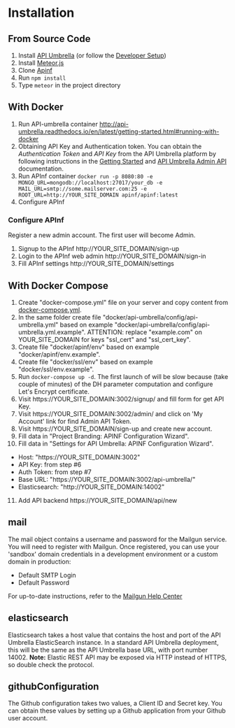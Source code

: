 # Installation

## From Source Code

1. Install [API Umbrella](http://apiumbrella.io/download/) (or follow the [Developer Setup](http://apiumbrella.io/docs/development-setup/))
2. Install [Meteor.js](https://www.meteor.com/install)
3. Clone [Apinf](https://github.com/apinf/api-umbrella-dashboard)
4. Run `npm install`
5. Type `meteor` in the project directory

## With Docker

1. Run API-umbrella container http://api-umbrella.readthedocs.io/en/latest/getting-started.html#running-with-docker
2. Obtaining API Key and Authentication token. You can obtain the *Authentication Token* and *API Key* from the API Umbrella platform by following instructions in the [Getting Started](http://apiumbrella.io/docs/getting-started/) and [API Umbrella Admin API](http://apiumbrella.io/docs/admin-api/) documentation.
3. Run APInf container ```docker run -p 8080:80 -e MONGO_URL=mongodb://localhost:27017/your_db -e MAIL_URL=smtp://some.mailserver.com:25 -e ROOT_URL=http://YOUR_SITE_DOMAIN apinf/apinf:latest```
4. Configure APInf

### Configure APInf

Register a new admin account. The first user will become Admin.

 1. Signup to the APInf http://YOUR_SITE_DOMAIN/sign-up
 2. Login to the APInf web admin http://YOUR_SITE_DOMAIN/sign-in
 3. Fill APInf settings http://YOUR_SITE_DOMAIN/settings

## With Docker Compose
1. Create "docker-compose.yml" file on your server and copy content from [docker-compose.yml](https://github.com/apinf/api-umbrella-dashboard/blob/develop/docker-compose.yml).
2. In the same folder create file "docker/api-umbrella/config/api-umbrella.yml" based on example "docker/api-umbrella/config/api-umbrella.yml.example". ATTENTION: replace "example.com" on YOUR_SITE_DOMAIN for keys "ssl_cert" and "ssl_cert_key".
3. Create file "docker/apinf/env" based on example "docker/apinf/env.example".
4. Create file "docker/ssl/env" based on example "docker/ssl/env.example".
5. Run ```docker-compose up -d```. The first launch of will be slow because (take couple of minutes) of the DH parameter computation and configure Let's Encrypt certificate.
6. Visit https://YOUR_SITE_DOMAIN:3002/signup/ and fill form for get API Key.
7. Visit https://YOUR_SITE_DOMAIN:3002/admin/ and click on 'My Account' link for find Admin API Token.
8. Visit https://YOUR_SITE_DOMAIN/sign-up and create new account.
9. Fill data in "Project Branding: APINF Configuration Wizard".
10. Fill data in "Settings for API Umbrella: APINF Configuration Wizard".
* Host: "https://YOUR_SITE_DOMAIN:3002"
* API Key: from step #6
* Auth Token: from step #7
* Base URL: "https://YOUR_SITE_DOMAIN:3002/api-umbrella/"
* Elasticsearch: "http://YOUR_SITE_DOMAIN:14002"
11. Add API backend https://YOUR_SITE_DOMAIN/api/new


## mail
The mail object contains a username and password for the Mailgun service. You will need to register with Mailgun. Once registered, you can use your 'sandbox' domain credentials in a development environment or a custom domain in production:

* Default SMTP Login
* Default Password

For up-to-date instructions, refer to the [Mailgun Help Center](https://help.mailgun.com/hc/en-us)

## elasticsearch
Elasticsearch takes a host value that contains the host and port of the API Umbrella ElasticSearch instance. In a standard API Umbrella deployment, this will be the same as the API Umbrella base URL, with port number 14002. **Note:** Elastic REST API may be exposed via HTTP instead of HTTPS, so double check the protocol.

## githubConfiguration
The Github configuration takes two values, a Client ID and Secret key. You can obtain these values by setting up a Github application from your Github user account.

